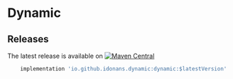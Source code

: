 Dynamic
==========

Releases
--------
The latest release is available on [![Maven Central](https://img.shields.io/maven-central/v/io.github.idonans.dynamic/dynamic.svg?label=Maven%20Central)](https://search.maven.org/artifact/io.github.idonans.dynamic/dynamic)

```groovy
    implementation 'io.github.idonans.dynamic:dynamic:$latestVersion'
```
